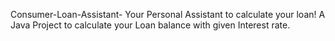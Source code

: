 Consumer-Loan-Assistant- Your Personal Assistant to calculate your loan!
A Java Project to calculate your Loan balance with given Interest rate.
